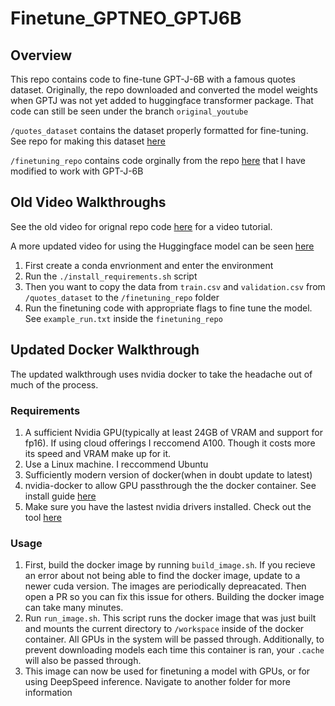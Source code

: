 # Finetune_GPTNEO_GPTJ6B

## Overview

This repo contains code to fine-tune GPT-J-6B with a famous quotes dataset. Originally, the repo downloaded and converted the model weights when GPTJ was not yet added to huggingface transformer package.  That code can still be seen under the branch ```original_youtube```

```/quotes_dataset``` contains the dataset properly formatted for fine-tuning. See repo for making this dataset [here](https://github.com/mallorbc/GPT_Neo_quotes_dataset)

```/finetuning_repo``` contains code orginally from the repo [here](https://github.com/Xirider/finetune-gpt2xl) that I have modified to work with GPT-J-6B

## Old Video Walkthroughs

See the old video for orignal repo code [here](https://www.youtube.com/watch?v=fMgQVQGwnms&ab_channel=Blake) for a video tutorial.

A more updated video for using the Huggingface model can be seen [here](https://www.youtube.com/watch?v=bLMbnHunL_E&t=75s)

1. First create a conda envrionment and enter the environment
2. Run the ```./install_requirements.sh``` script
3. Then you want to copy the data from ```train.csv``` and ```validation.csv``` from ```/quotes_dataset``` to the ```/finetuning_repo``` folder
4. Run the finetuning code with appropriate flags to fine tune the model. See ```example_run.txt``` inside the ```finetuning_repo```

## Updated Docker Walkthrough

The updated walkthrough uses nvidia docker to take the headache out of much of the process.

### Requirements
1. A sufficient Nvidia GPU(typically at least 24GB of VRAM and support for fp16).  If using cloud offerings I reccomend A100.  Though it costs more its speed and VRAM make up for it.
2. Use a Linux machine.  I reccommend Ubuntu
3. Sufficiently modern version of docker(when in doubt update to latest)
4. nvidia-docker to allow GPU passthrough the the docker container. See install guide [here](https://docs.nvidia.com/datacenter/cloud-native/container-toolkit/install-guide.html)
5. Make sure you have the lastest nvidia drivers installed. Check out the tool [here](https://www.nvidia.com/download/index.aspx)

### Usage

1. First, build the docker image by running ```build_image.sh```.  If you recieve an error about not being able to find the docker image, update to a newer cuda version.  The images are periodically depreacated.  Then open a PR so you can fix this issue for others.  Building the docker image can take many minutes.
2. Run ```run_image.sh```.  This script runs the docker image that was just built and mounts the current directory to ```/workspace``` inside of the docker container.  All GPUs in the system will be passed through.  Additionally, to prevent downloading models each time this container is ran, your ```.cache``` will also be passed through.
3. This image can now be used for finetuning a model with GPUs, or for using DeepSpeed inference.  Navigate to another folder for more information
